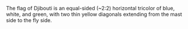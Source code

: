 The flag of Djibouti is an equal-sided (~2:2) horizontal tricolor of blue, white, and green, with two thin yellow diagonals extending from the mast side to the fly side.